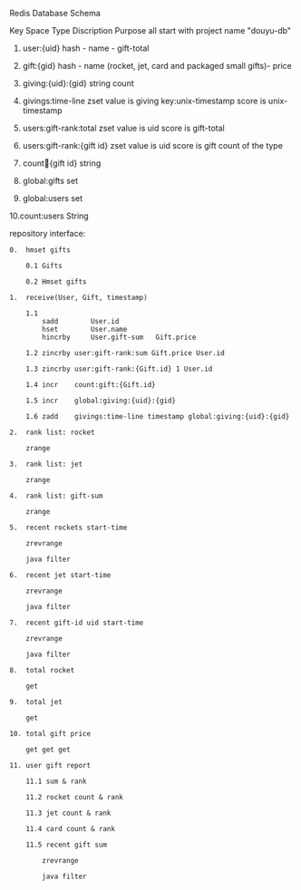 Redis Database Schema

Key Space					Type			Discription				Purpose
all start with project name "douyu-db"
1. user:{uid}					hash			- name
											- gift-total
											
2. gift:{gid}					hash			- name
(rocket, jet, card and packaged small gifts)- price
									
3. giving:{uid}:{gid}			string			count
											
									
4. givings:time-line			zset			value is giving key:unix-timestamp
											score is unix-timestamp
									
5. users:gift-rank:total		zset			value is uid
											score is gift-total
									
6. users:gift-rank:{gift id}	zset			value is uid
											score is gift count of the type
											
7. count:gift:{gift id}		string			


8. global:gifts				set


9. global:users				set


10.count:users 				String 

repository interface:

	0.	hmset gifts
	
		0.1 Gifts
		
		0.2 Hmset gifts

	1. 	receive(User, Gift, timestamp)

		1.1 
			sadd		User.id
			hset 		User.name
			hincrby 	User.gift-sum	Gift.price
		
		1.2 zincrby user:gift-rank:sum Gift.price User.id
		
		1.3 zincrby user:gift-rank:{Gift.id} 1 User.id
		
		1.4 incr	count:gift:{Gift.id}
		
		1.5 incr	global:giving:{uid}:{gid}
		
		1.6 zadd	givings:time-line timestamp global:giving:{uid}:{gid}
		
	2.	rank list: rocket
	
		zrange
		
	3.	rank list: jet
	
		zrange
		
	4.	rank list: gift-sum
	
		zrange 
		
	5.	recent rockets start-time
	
		zrevrange 
		
		java filter
		
	6.	recent jet start-time
	
		zrevrange
		
		java filter
		
	7.	recent gift-id uid start-time
	
		zrevrange
		
		java filter
		
	8.	total rocket
	
		get
		
	9.	total jet
	
		get

	10. total gift price
	
		get get get 
			
	11.	user gift report
	
		11.1 sum & rank
		
		11.2 rocket count & rank
		
		11.3 jet count & rank
		
		11.4 card count & rank
		
		11.5 recent gift sum 
		
			zrevrange
			
			java filter
	
		

